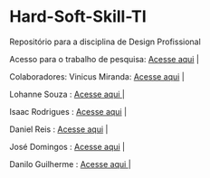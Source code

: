 # Hard-Soft-Skill-TI
Repositório para a disciplina de Design Profissional

Acesso para o trabalho de pesquisa: [Acesse aqui](https://solides.com.br/blog/hard-skills/) |

Colaboradores: Vinicus Miranda: [Acesse aqui](https://github.com/Vini01-dev) |

Lohanne Souza : [Acesse aqui ](https://github.com/llohannealves) |

Isaac Rodrigues : [Acesse aqui](https://github.com/isaacrr4) |

Daniel Reis : [Acesse aqui](https://github.com/DanReis20) |

José Domingos : [Acesse aqui](https://github.com/neto33938-del) |

Danilo Guilherme : [Acesse aqui ](https://github.com/danilloNK) |
